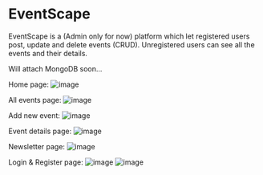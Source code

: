 # EventScape

EventScape is a (Admin only for now) platform which let registered users post, update and delete events (CRUD).
Unregistered users can see all the events and their details.

Will attach MongoDB soon...

Home page: 
![image](https://github.com/hxdy-1/EventScape/assets/115286446/f1683b8e-129c-450c-bd00-a86d58dbedbf)

All events page: 
![image](https://github.com/hxdy-1/EventScape/assets/115286446/efe3621d-665b-48d6-9114-1e386dfc6809)

Add new event: 
![image](https://github.com/hxdy-1/EventScape/assets/115286446/c842873b-b4e8-4f5d-b042-ca152d4bf063)

Event details page:
![image](https://github.com/hxdy-1/EventScape/assets/115286446/47dac235-edd7-4737-b546-b399f24d6cea)

Newsletter page: 
![image](https://github.com/hxdy-1/EventScape/assets/115286446/3ff79483-3643-4d78-aa60-083eb33d607c)

Login & Register page:
![image](https://github.com/hxdy-1/EventScape/assets/115286446/5c586413-4d30-412c-89d3-31f08f9b039e)
![image](https://github.com/hxdy-1/EventScape/assets/115286446/232b619d-acf4-4f3d-a3ac-f58cc9b1cc6e)

